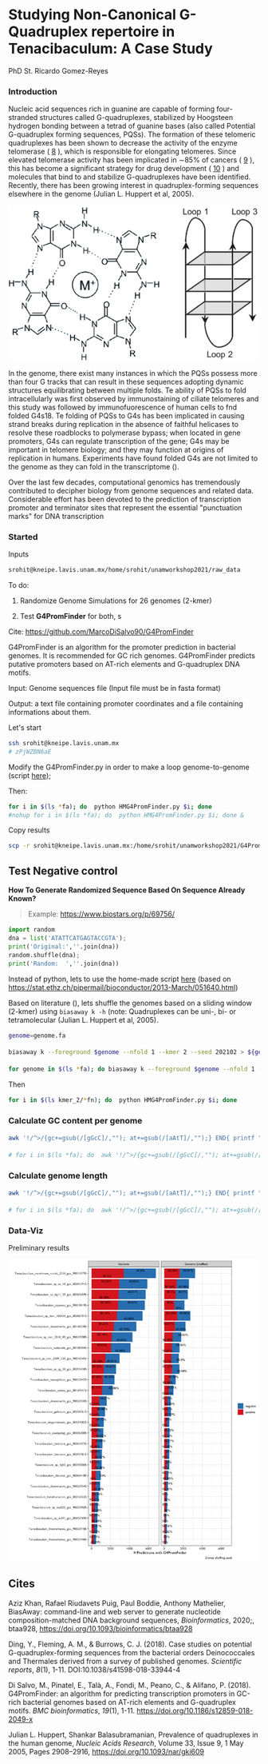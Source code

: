 # Studying Non-Canonical G-Quadruplex repertoire in Tenacibaculum: A Case Study

PhD St. Ricardo Gomez-Reyes

### Introduction

Nucleic acid sequences rich in guanine are capable of forming four-stranded structures called G-quadruplexes, stabilized by Hoogsteen hydrogen bonding between a tetrad of guanine bases (also called Potential G-quadruplex forming sequences, PQSs). The formation of these telomeric quadruplexes has been shown to decrease the activity of the enzyme telomerase ( [8](javascript:;) ), which is responsible for elongating telomeres. Since elevated telomerase activity has been implicated in ∼85% of cancers ( [9](javascript:;) ), this has become a significant strategy for drug development ( [10](javascript:;) ) and molecules that bind to and stabilize G-quadruplexes have been identified. Recently, there has been growing interest in quadruplex-forming sequences elsewhere in the genome (Julian L. Huppert et al, 2005). 

![Figure 1](G4PromFinder_outputs/G-tetrad.jpeg)



In the genome, there exist many instances in which the PQSs possess more than four G tracks that can result in these sequences adopting dynamic structures equilibrating between multiple folds. Te ability of PQSs to fold intracellularly was first observed by immunostaining of ciliate telomeres and this study was followed by immunofuorescence of human cells to fnd folded G4s18. Te folding of PQSs to G4s has been implicated in causing strand breaks during replication in the absence of faithful helicases to resolve these roadblocks to polymerase bypass; when located in gene promoters, G4s can regulate transcription of the gene; G4s may be important in telomere biology; and they may function at origins of replication in humans. Experiments have found folded G4s are not limited to the genome as they can fold in the transcriptome ().



 Over the last few decades, computational genomics has tremendously contributed to decipher biology from genome sequences and related data. Considerable effort has been devoted to the prediction of transcription promoter and terminator sites that represent the essential "punctuation marks" for DNA transcription 



### Started

Inputs

```bash
srohit@kneipe.lavis.unam.mx/home/srohit/unamworkshop2021/raw_data
```

To do:

1. Randomize Genome Simulations for 26 genomes (2-kmer)

2. Test **G4PromFinder** for both, s

Cite: https://github.com/MarcoDiSalvo90/G4PromFinder

G4PromFinder is an algorithm for the promoter prediction in bacterial genomes. It is recommended for GC rich genomes. G4PromFinder predicts putative promoters based on AT-rich elements and G-quadruplex DNA motifs.

Input: Genome sequences file (Input file must be in fasta format)

Output: a text file containing promoter coordinates and a file containing informations about them.

Let's start

```bash
ssh srohit@kneipe.lavis.unam.mx
# zPjWZBN6aE
```

Modify the G4PromFinder.py in order to make a loop genome-to-genome (script [here](https://github.com/RJEGR/2nd-Workshop-in-Advanced-Bioinformatics/blob/main/G4PromFinder_outputs/HMG4PromFinder.py));

Then:

```bash
for i in $(ls *fa); do  python HMG4PromFinder.py $i; done
#nohup for i in $(ls *fa); do  python HMG4PromFinder.py $i; done &
```

Copy results

```bash
scp -r srohit@kneipe.lavis.unam.mx:/home/srohit/unamworkshop2021/G4PromFinder_outputs .
```

## Test Negative control

**How To Generate Randomized Sequence Based On Sequence Already Known?**

> Example: https://www.biostars.org/p/69756/

```python
import random
dna = list('ATATTCATGAGTACCGTA'); 
print('Original:',''.join(dna))
random.shuffle(dna); 
print('Random:  ',''.join(dna))
```



Instead of python, lets to use the home-made script [here](https://github.com/RJEGR/2nd-Workshop-in-Advanced-Bioinformatics/blob/main/shuffled_genomes.R) (based on https://stat.ethz.ch/pipermail/bioconductor/2013-March/051640.html)



Based on literature (), lets shuffle the genomes based on a sliding window (2-kmer) using `biasaway k -h`  (note: Quadruplexes can be uni-, bi- or tetramolecular (Julian L. Huppert et al, 2005).

```bash
genome=genome.fa

biasaway k --foreground $genome --nfold 1 --kmer 2 --seed 202102 > ${genome%.fa}.random.fn

for genome in $(ls *fa); do biasaway k --foreground $genome --nfold 1 --kmer 2 --seed 20210210 > ${genome%.fa}.random.fn; done
```

Then 

```bash
for i in $(ls kmer_2/*fn); do  python HMG4PromFinder.py $i; done
```



### Calculate GC content per genome

```bash
awk '!/^>/{gc+=gsub(/[gGcC]/,""); at+=gsub(/[aAtT]/,"");} END{ printf "%.2f\n", (gc*100)/(gc+at) }' Tenacibaculum_todarodis_gca_001889045.fa

# for i in $(ls *fa); do  awk '!/^>/{gc+=gsub(/[gGcC]/,""); at+=gsub(/[aAtT]/,"");} END{ printf "%.2f\n", (gc*100)/(gc+at) }' $i; done
```

### Calculate genome length

```bash
awk '!/^>/{gc+=gsub(/[gGcC]/,""); at+=gsub(/[aAtT]/,"");} END{ printf "%.2f\n", gc+at }' Tenacibaculum_todarodis_gca_001889045.fa

# for i in $(ls *fa); do  awk '!/^>/{gc+=gsub(/[gGcC]/,""); at+=gsub(/[aAtT]/,"");} END{ printf "%.2f\n", gc+at }' $i; done
```



### Data-Viz

Preliminary results

![Figure 1](G4PromFinder_outputs/G4PromFinder_kmer2.png)



## Cites

Aziz Khan, Rafael Riudavets Puig, Paul Boddie, Anthony Mathelier, BiasAway: command-line and web server to generate nucleotide composition-matched DNA background sequences, *Bioinformatics*, 2020;, btaa928, https://doi.org/10.1093/bioinformatics/btaa928



Ding, Y., Fleming, A. M., & Burrows, C. J. (2018). Case studies on potential G-quadruplex-forming sequences from the bacterial orders Deinococcales and Thermales derived from a survey of published genomes. *Scientific reports*, *8*(1), 1-11. DOI:10.1038/s41598-018-33944-4

Di Salvo, M., Pinatel, E., Talà, A., Fondi, M., Peano, C., & Alifano, P. (2018). G4PromFinder: an algorithm for predicting transcription promoters in GC-rich bacterial genomes based on AT-rich elements and G-quadruplex motifs. *BMC bioinformatics*, *19*(1), 1-11. https://doi.org/10.1186/s12859-018-2049-x



Julian L. Huppert, Shankar Balasubramanian, Prevalence of quadruplexes in the human genome, *Nucleic Acids Research*, Volume 33, Issue 9, 1 May 2005, Pages 2908–2916, https://doi.org/10.1093/nar/gki609


